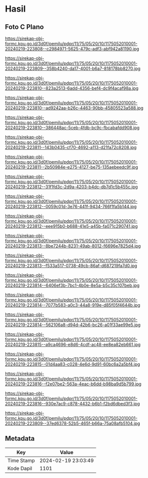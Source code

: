 # Hasil

## Foto C Plano

https://sirekap-obj-formc.kpu.go.id/3d0f/pemilu/pdpr/11/75/05/20/10/1175052010001-20240219-223808--c2984971-5625-479c-adf3-abf942a81190.jpg

https://sirekap-obj-formc.kpu.go.id/3d0f/pemilu/pdpr/11/75/05/20/10/1175052010001-20240219-223809--358b4240-da17-4001-b6a7-818178bb8270.jpg

https://sirekap-obj-formc.kpu.go.id/3d0f/pemilu/pdpr/11/75/05/20/10/1175052010001-20240219-223810--823a2513-6add-4356-bef4-dc9f4acaf98a.jpg

https://sirekap-obj-formc.kpu.go.id/3d0f/pemilu/pdpr/11/75/05/20/10/1175052010001-20240219-223810--ad9242aa-b26c-4463-90bb-45805523a588.jpg

https://sirekap-obj-formc.kpu.go.id/3d0f/pemilu/pdpr/11/75/05/20/10/1175052010001-20240219-223810--386448ac-5ceb-4fdb-bc9c-fbcabafdd908.jpg

https://sirekap-obj-formc.kpu.go.id/3d0f/pemilu/pdpr/11/75/05/20/10/1175052010001-20240219-223811--143b0435-cf70-4692-a113-d21fa72c8208.jpg

https://sirekap-obj-formc.kpu.go.id/3d0f/pemilu/pdpr/11/75/05/20/10/1175052010001-20240219-223811--2b50984e-e275-4127-be75-135aebeedc9f.jpg

https://sirekap-obj-formc.kpu.go.id/3d0f/pemilu/pdpr/11/75/05/20/10/1175052010001-20240219-223812--31f1fd3c-2d9a-4203-b4dc-db7d1c5b455c.jpg

https://sirekap-obj-formc.kpu.go.id/3d0f/pemilu/pdpr/11/75/05/20/10/1175052010001-20240219-223812--0059c01d-3e76-441f-9434-766f1fa5b144.jpg

https://sirekap-obj-formc.kpu.go.id/3d0f/pemilu/pdpr/11/75/05/20/10/1175052010001-20240219-223812--eee915b0-b688-41e5-a45b-fa071c290741.jpg

https://sirekap-obj-formc.kpu.go.id/3d0f/pemilu/pdpr/11/75/05/20/10/1175052010001-20240219-223813--8be7244b-8231-49ab-8012-f6696e7825d4.jpg

https://sirekap-obj-formc.kpu.go.id/3d0f/pemilu/pdpr/11/75/05/20/10/1175052010001-20240219-223813--f533a517-0738-49cb-86af-d687219fa7d0.jpg

https://sirekap-obj-formc.kpu.go.id/3d0f/pemilu/pdpr/11/75/05/20/10/1175052010001-20240219-223814--6406ef3b-7bc1-4b0e-8e5a-b5c35c107beb.jpg

https://sirekap-obj-formc.kpu.go.id/3d0f/pemilu/pdpr/11/75/05/20/10/1175052010001-20240219-223814--7077b583-a0c3-44a8-919e-d85f05f4644b.jpg

https://sirekap-obj-formc.kpu.go.id/3d0f/pemilu/pdpr/11/75/05/20/10/1175052010001-20240219-223814--562106a8-d94d-42b6-bc26-a01f33ae99e5.jpg

https://sirekap-obj-formc.kpu.go.id/3d0f/pemilu/pdpr/11/75/05/20/10/1175052010001-20240219-223815--a9ca4696-e8d6-4cdf-ac48-ee8ea82eb661.jpg

https://sirekap-obj-formc.kpu.go.id/3d0f/pemilu/pdpr/11/75/05/20/10/1175052010001-20240219-223815--01d4aa83-c028-4e6d-9d91-60bc6a2a5bf4.jpg

https://sirekap-obj-formc.kpu.go.id/3d0f/pemilu/pdpr/11/75/05/20/10/1175052010001-20240219-223816--f2e07be2-563a-4eac-b6dd-b98ba9d5b799.jpg

https://sirekap-obj-formc.kpu.go.id/3d0f/pemilu/pdpr/11/75/05/20/10/1175052010001-20240219-223816--930e7ac9-c878-4432-b6b1-f2bd6dbed3f3.jpg

https://sirekap-obj-formc.kpu.go.id/3d0f/pemilu/pdpr/11/75/05/20/10/1175052010001-20240219-223809--37ed6378-52b5-465f-b66a-75a08afb5104.jpg


## Metadata

| Key        | Value               |
| ---------- | ------------------- |
| Time Stamp | 2024-02-19 23:03:49 |
| Kode Dapil | 1101                |



